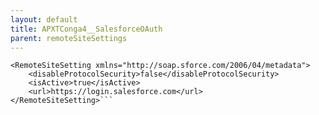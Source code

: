 ```yaml
---
layout: default
title: APXTConga4__SalesforceOAuth
parent: remoteSiteSettings
---
```


```<?xml version="1.0" encoding="UTF-8"?>
<RemoteSiteSetting xmlns="http://soap.sforce.com/2006/04/metadata">
    <disableProtocolSecurity>false</disableProtocolSecurity>
    <isActive>true</isActive>
    <url>https://login.salesforce.com</url>
</RemoteSiteSetting>```
